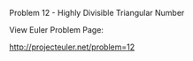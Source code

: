 Problem 12 - Highly Divisible Triangular Number

View Euler Problem Page:

http://projecteuler.net/problem=12

